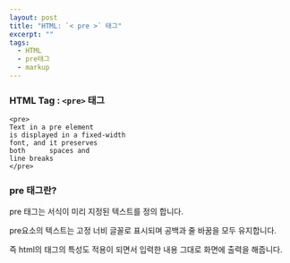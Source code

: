 ```yaml
---
layout: post
title: "HTML: `< pre >` 태그"
excerpt: ""
tags: 
  - HTML
  - pre태그
  - markup
---
```


### HTML Tag : `<pre>` 태그
```
<pre>
Text in a pre element
is displayed in a fixed-width
font, and it preserves
both      spaces and
line breaks
</pre>
```
### pre 태그란?

pre 태그는 서식이 미리 지정된 텍스트를 정의 합니다.

pre요소의 텍스트는 고정 너비 글꼴로 표시되며 공백과 줄 바꿈을 모두 유지합니다.

즉 html의 태그의 특성도 적용이 되면서 입력한 내용 그대로 화면에 출력을 해줍니다.
